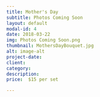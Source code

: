 ```yaml
---
title: Mother's Day
subtitle: Photos Coming Soon
layout: default
modal-id: 4
date: 2018-03-22
img: Photos Coming Soon.png
thumbnail: MothersDayBouquet.jpg
alt: image-alt
project-date: 
client: 
category: 
description: 
price:  $15 per set

---
```

